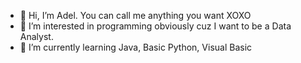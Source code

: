 - 👋 Hi, I’m Adel. You can call me anything you want XOXO
- 👀 I’m interested in programming obviously cuz I want to be a Data Analyst.
- 🌱 I’m currently learning Java, Basic Python, Visual Basic


<!---
Jeionee/Jeionee is a ✨ special ✨ repository because its `README.md` (this file) appears on your GitHub profile.
You can click the Preview link to take a look at your changes.
--->
